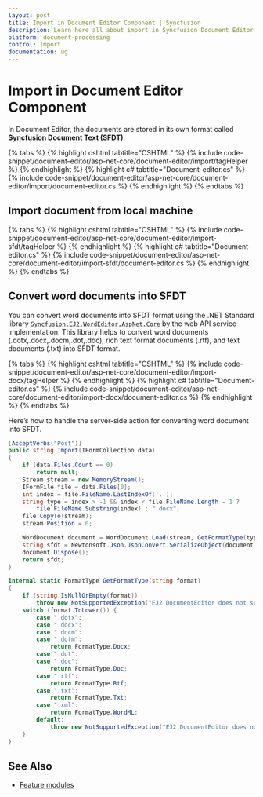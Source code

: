 ```yaml
---
layout: post
title: Import in Document Editor Component | Syncfusion
description: Learn here all about import in Syncfusion Document Editor component of Syncfusion Essential JS 2 and more.
platform: document-processing
control: Import
documentation: ug
---
```



# Import in Document Editor Component

In Document Editor, the documents are stored in its own format called **Syncfusion Document Text (SFDT)**.


{% tabs %}
{% highlight cshtml tabtitle="CSHTML" %}
{% include code-snippet/document-editor/asp-net-core/document-editor/import/tagHelper %}
{% endhighlight %}
{% highlight c# tabtitle="Document-editor.cs" %}
{% include code-snippet/document-editor/asp-net-core/document-editor/import/document-editor.cs %}
{% endhighlight %}
{% endtabs %}


## Import document from local machine


{% tabs %}
{% highlight cshtml tabtitle="CSHTML" %}
{% include code-snippet/document-editor/asp-net-core/document-editor/import-sfdt/tagHelper %}
{% endhighlight %}
{% highlight c# tabtitle="Document-editor.cs" %}
{% include code-snippet/document-editor/asp-net-core/document-editor/import-sfdt/document-editor.cs %}
{% endhighlight %}
{% endtabs %}



## Convert word documents into SFDT

You can convert word documents into SFDT format using the .NET Standard library [`Syncfusion.EJ2.WordEditor.AspNet.Core`](<https://www.nuget.org/packages/Syncfusion.EJ2.WordEditor.AspNet.Core/>) by the web API service implementation. This library helps to convert word documents (.dotx,.docx,.docm,.dot,.doc), rich text format documents (.rtf), and text documents (.txt) into SFDT format.


{% tabs %}
{% highlight cshtml tabtitle="CSHTML" %}
{% include code-snippet/document-editor/asp-net-core/document-editor/import-docx/tagHelper %}
{% endhighlight %}
{% highlight c# tabtitle="Document-editor.cs" %}
{% include code-snippet/document-editor/asp-net-core/document-editor/import-docx/document-editor.cs %}
{% endhighlight %}
{% endtabs %}


Here’s how to handle the server-side action for converting word document into SFDT.

```csharp
[AcceptVerbs("Post")]
public string Import(IFormCollection data)
{
    if (data.Files.Count == 0)
        return null;
    Stream stream = new MemoryStream();
    IFormFile file = data.Files[0];
    int index = file.FileName.LastIndexOf('.');
    string type = index > -1 && index < file.FileName.Length - 1 ?
        file.FileName.Substring(index) : ".docx";
    file.CopyTo(stream);
    stream.Position = 0;

    WordDocument document = WordDocument.Load(stream, GetFormatType(type.ToLower()));
    string sfdt = Newtonsoft.Json.JsonConvert.SerializeObject(document);
    document.Dispose();
    return sfdt;
}

internal static FormatType GetFormatType(string format)
{
    if (string.IsNullOrEmpty(format))
        throw new NotSupportedException("EJ2 DocumentEditor does not support this file format.");
    switch (format.ToLower()) {
        case ".dotx":
        case ".docx":
        case ".docm":
        case ".dotm":
            return FormatType.Docx;
        case ".dot":
        case ".doc":
            return FormatType.Doc;
        case ".rtf":
            return FormatType.Rtf;
        case ".txt":
            return FormatType.Txt;
        case ".xml":
            return FormatType.WordML;
        default:
            throw new NotSupportedException("EJ2 DocumentEditor does not support this file format.");
    }
}
```

## See Also

* [Feature modules](../asp-net-core/feature-module)
